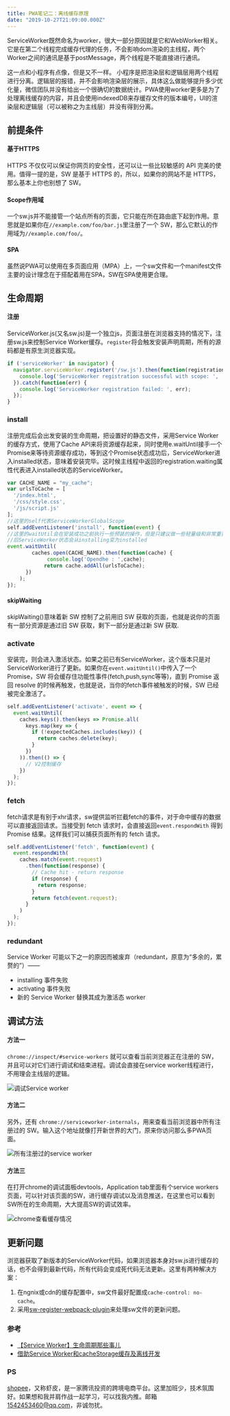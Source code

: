```yaml
---
title: PWA笔记二：离线缓存原理
date: "2019-10-27T21:09:00.000Z"
---
```


ServiceWorker既然命名为worker，很大一部分原因就是它和WebWorker相关。它是在第二个线程完成缓存代理的任务，不会影响dom渲染的主线程，两个Worker之间的通讯是基于postMessage，两个线程是不能直接进行通讯。

这一点和小程序有点像，但是又不一样。 小程序是把渲染层和逻辑层用两个线程进行分离。逻辑层的报错，并不会影响渲染层的展示，具体这么做能够提升多少优化量，微信团队并没有给出一个很确切的数据统计。PWA使用worker更多是为了处理离线缓存的内容，并且会使用indexedDB来存缓存文件的版本编号，UI的渲染层和逻辑层（可以被称之为主线层）并没有得到分离。


## 前提条件

#### 基于HTTPS

HTTPS 不仅仅可以保证你网页的安全性，还可以让一些比较敏感的 API 完美的使用。值得一提的是，SW 是基于 HTTPS 的，所以，如果你的网站不是 HTTPS，那么基本上你也别想了 SW。

#### Scope作用域

一个sw.js并不能接管一个站点所有的页面，它只能在所在路由底下起到作用。意思就是如果你在`//example.com/foo/bar.js`里注册了一个 SW，那么它默认的作用域为`//example.com/foo/`。

#### SPA
虽然说PWA可以使用在多页面应用（MPA）上，一个sw文件和一个manifest文件主要的设计理念在于搭配着用在SPA，SW在SPA使用更合理。

## 生命周期

#### 注册

ServiceWorker.js(又名sw.js)是一个独立js，页面注册在浏览器支持的情况下，注册sw.js来控制Service Worker缓存。`register`将会触发安装声明周期，所有的源码都是有原生浏览器实现。


```javascript
if ('serviceWorker' in navigator) {
  navigator.serviceWorker.register('/sw.js').then(function(registration) {
    console.log('ServiceWorker registration successful with scope: ',    registration.scope);
  }).catch(function(err) {
    console.log('ServiceWorker registration failed: ', err);
  });
}
```

### install

注册完成后会出发安装的生命周期，把设置好的静态文件，采用Service Worker的缓存方式，使用了Cache API来将资源缓存起来，同时使用e.waitUntil接手一个Promise来等待资源缓存成功，等到这个Promise状态成功后，ServiceWorker进入installed状态，意味着安装完毕。这时候主线程中返回的registration.waiting属性代表进入installed状态的ServiceWorker。


```javascript
var CACHE_NAME = "my_cache";
var urlsToCache = [
  '/index.html',
  '/css/style.css',
  '/js/script.js'
];
//这里的self代表ServiceWorkerGlobalScope
self.addEventListener('install', function(event) {
//这里的waitUtil会在安装成功之前执行一些预装的操作，但是只建议做一些轻量级和非常重要资源的缓存，减少安装失败的概率。安装成功
//后ServiceWorker状态会从installing变为installed 
event.waitUntil(
        caches.open(CACHE_NAME).then(function(cache) {
             console.log('Opendhe : ',cache);
            return cache.addAll(urlsToCache);
      })
    );
});

```

#### skipWaiting

skipWaiting()意味着新 SW 控制了之前用旧 SW 获取的页面，也就是说你的页面有一部分资源是通过旧 SW 获取，剩下一部分是通过新 SW 获取.

### activate

安装完，则会进入激活状态。如果之前已有ServiceWorker，这个版本只是对ServiceWorker进行了更新。如果你在`event.waitUntil()`中传入了一个 Promise，SW 将会缓存住功能性事件(fetch,push,sync等等)，直到 Promise 返回 resolve 的时候再触发，也就是说，当你的fetch事件被触发的时候，SW 已经被完全激活了。

```javascript
self.addEventListener('activate', event => {
  event.waitUntil(
    caches.keys().then(keys => Promise.all(
      keys.map(key => {
        if (!expectedCaches.includes(key)) {
          return caches.delete(key);
        }
      })
    )).then(() => {
      // V2控制缓存
    })
  );
});

```

### fetch

fetch请求是有别于xhr请求，sw提供监听拦截fetch的事件，对于命中缓存的数据可以直接返回请求。当接受到 fetch 请求时，会直接返回`event.respondWith` 得到Promise 结果。这样我们可以捕获页面所有的 fetch 请求。

```javascript
self.addEventListener('fetch', function(event) {
  event.respondWith(
    caches.match(event.request)
      .then(function(response) {
        // Cache hit - return response
        if (response) {
          return response;
        }
        return fetch(event.request);
      }
    )
  );
});
```

### redundant

Service Worker 可能以下之一的原因而被废弃（redundant，原意为“多余的，累赘的”）——

- installing 事件失败
- activating 事件失败
- 新的 Service Worker 替换其成为激活态 worker



## 调试方法

#### 方法一

`chrome://inspect/#service-workers` 就可以查看当前浏览器正在注册的 SW，并且可以对它们进行调试和结束进程。调试会直接在service worker线程进行，不用理会主线层的逻辑。

![调试Service worker](https://upload-images.jianshu.io/upload_images/685800-53b2a993e5160e68.png?imageMogr2/auto-orient/strip%7CimageView2/2/w/1240)

#### 方法二

另外，还有 `chrome://serviceworker-internals`，用来查看当前浏览器中所有注册过的 SW。输入这个地址就像打开新世界的大门，原来你访问那么多PWA页面。

![所有注册过的service worker](https://upload-images.jianshu.io/upload_images/685800-6aa6d410d32deab1.png?imageMogr2/auto-orient/strip%7CimageView2/2/w/1240)

#### 方法三

在打开chrome的调试面板devtools，Application tab里面有个service workers页面，可以针对该页面的SW，进行缓存调试以及消息推送，在这里也可以看到SW所在的生命周期，大大提高SW的调试效率。

![chrome查看缓存情况](https://upload-images.jianshu.io/upload_images/685800-b81efca2228dffbb.png?imageMogr2/auto-orient/strip%7CimageView2/2/w/1240)

## 更新问题

浏览器获取了新版本的ServiceWorker代码，如果浏览器本身对sw.js进行缓存的话，也不会得到最新代码，所有代码会变成死代码无法更新。这里有两种解决方案：

1. 在ngnix或cdn的缓存配置中，sw文件最好配置成`cache-control: no-cache`。
2. 采用[sw-register-webpack-plugin](https://github.com/lavas-project/sw-register-webpack-plugin)来处理sw文件的更新问题。

### 参考

- [【Service Worker】生命周期那些事儿](https://segmentfault.com/a/1190000007487049#articleHeader16)
- [借助Service Worker和cacheStorage缓存及离线开发](https://www.zhangxinxu.com/wordpress/2017/07/service-worker-cachestorage-offline-develop/)

### PS

[shopee](https://links.jianshu.com/go?to=https%3A%2F%2Fshopee.cn%2F)，又称虾皮，是一家腾讯投资的跨境电商平台。这里加班少，技术氛围好。如果想和我并肩作战一起学习，可以找我内推。邮箱[1542453460@qq.com](https://links.jianshu.com/go?to=mailto%3A1542453460%40qq.com)，非诚勿扰。

